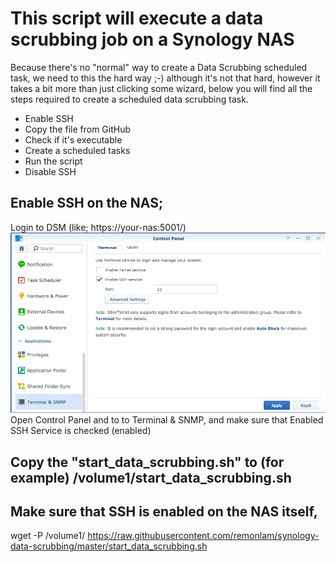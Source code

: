 # This script will execute a data scrubbing job on a Synology NAS
Because there's no "normal" way to create a Data Scrubbing scheduled task, we need to this the hard way ;-)
although it's not that hard, however it takes a bit more than just clicking some wizard, below you will find all the steps required to create a scheduled data scrubbing task.

- Enable SSH
- Copy the file from GitHub
- Check if it's executable
- Create a scheduled tasks
- Run the script
- Disable SSH

## Enable SSH on the NAS;
Login to DSM (like; https://your-nas:5001/)
![Enable SSH](/docs/enable_ssh_nas.png)
Open Control Panel and to to Terminal & SNMP, and make sure that Enabled SSH Service is checked (enabled)

## Copy the "start_data_scrubbing.sh" to (for example) /volume1/start_data_scrubbing.sh

## Make sure that SSH is enabled on the NAS itself,
wget -P /volume1/ https://raw.githubusercontent.com/remonlam/synology-data-scrubbing/master/start_data_scrubbing.sh
